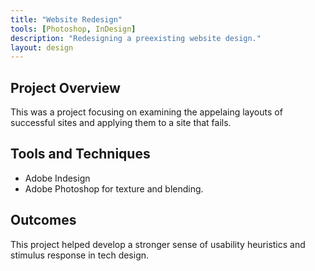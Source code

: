 ```yaml
---
title: "Website Redesign"
tools: [Photoshop, InDesign]
description: "Redesigning a preexisting website design."
layout: design
---
```


## Project Overview

This was a project focusing on examining the appelaing layouts of successful sites and applying them to a site that fails.

## Tools and Techniques

- Adobe Indesign
- Adobe Photoshop for texture and blending.

## Outcomes

This project helped develop a stronger sense of usability heuristics and stimulus response in tech design.
